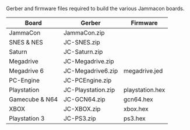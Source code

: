 Gerber and firmware files required to build the various Jammacon boards.

|Board|Gerber|Firmware|
|---|---|---|
|JammaCon|JammaCon.zip| |
|SNES & NES|JC-SNES.zip| |
|Saturn|JC-Saturn.zip| |
|Megadrive|JC-Megadrive.zip| |
|Megadrive 6|JC-Megadrive6.zip|megadrive.jed|
|PC-Engine|JC-PCEngine.zip| |
|Playstation|JC-Playstation.zip|playstation.hex|
|Gamecube & N64|JC-GCN64.zip|gcn64.hex|
|XBOX|JC-XBOX.zip|xbox.hex|
|Playstation 3|JC-PS3.zip|ps3.hex|
